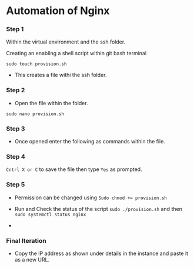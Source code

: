 <h1>Automation of Nginx</h1>

<h3>Step 1</h3>

Within the virtual environment and the ssh folder.

Creating an enabling a shell script within git bash terminal

`sudo touch provision.sh`

- This creates a file withi the ssh folder.

<h3>Step 2</h3>

- Open the file within the folder.

`sudo nano provision.sh`

<h3>Step 3</h3>

- Once opened enter the following as commands within the file.

<h3>Step 4</h3>

`Cntrl X or C` to save the file then type `Yes` as prompted.

<h3>Step 5</h3>

- Permission can be changed using `Sudo chmod += provision.sh`

- Run and Check the status of the script `sudo ./provision.sh` and then `sudo systemctl status nginx`
- 
<h3>Final Iteration</h3>

- Copy the IP address as shown under details in the instance and paste it as a new URL. 


